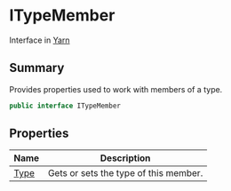 # ITypeMember

Interface in [Yarn](broken-reference)

## Summary

Provides properties used to work with members of a type.

```csharp
public interface ITypeMember
```

## Properties

| Name                             | Description                           |
| -------------------------------- | ------------------------------------- |
| [Type](yarn.itypemember.type.md) | Gets or sets the type of this member. |
